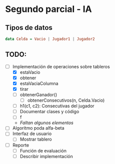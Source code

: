 # Segundo parcial - IA

## Tipos de datos

```haskell
data Celda = Vacio | Jugador1 | Jugador2
```

## TODO:
- [ ] Implementación de operaciones sobre tableros
  - [X] estaVacio
  - [X] obtener
  - [X] estaVaciaColumna
  - [X] tirar
  - [ ] obtenerGanador()
    - [ ] obtenerConsecutivos(n, Celda.Vacio)
  - [ ] h1(c1, c2): Consecutivas del jugador
  - [ ] Documentar clases y código
  - [ ] f
  - _Faltan algunos elementos_
- [ ] Algoritmo poda alfa-beta
- [ ] Interfaz de usuario
  - [ ] Mostrar tablero
- [ ] Reporte
  - [ ] Función de evaluación
  - [ ] Describir implementación
